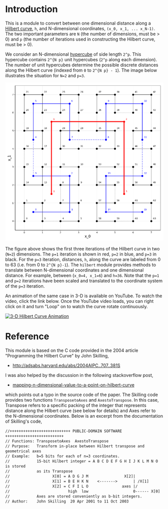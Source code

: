 # Introduction

This is a module to convert between one dimensional distance along a
[Hilbert curve][1], `h`, and N-dimensional coordinates,
`(x_0, x_1, ... x_N-1)`.  The two important parameters are `N`
(the number of dimensions, must be > 0) and `p` (the number of
iterations used in constructing the Hilbert curve, must be > 0).

We consider an N-dimensional [hypercube][2] of side length `2^p`.
This hypercube contains `2^{N p}` unit hypercubes (`2^p` along
each dimension).  The number of unit hypercubes determine the possible
discrete distances along the Hilbert curve (indexed from `0` to
`2^{N p} - 1`).  The image below illustrates the situation for
`N=2` and `p=3`.

![](nD=2_p=3.png)

   The figure above shows the first three iterations of the Hilbert
   curve in two (`N=2`) dimensions.  The `p=1` iteration is shown
   in red, `p=2` in blue, and `p=3` in black.
   For the `p=3` iteration, distances, `h`, along the curve are
   labeled from 0 to 63 (i.e. from 0 to `2^{N p}-1`).  The `hilbert` module
   provides methods to translate between N-dimensional coordinates and one
   dimensional distance.  For example, between (`x_0=4, x_1=6`) and
   `h=36`.
   Note that the `p=1` and `p=2` iterations have been scaled and translated
   to the coordinate system of the `p=3` iteration.


An animation of the same case in 3-D is available on YouTube.  To watch the video,
click the link below.  Once the YouTube video loads, you can right click on it and
turn "Loop" on to watch the curve rotate continuously.

[![3-D Hilbert Curve Animation](https://img.youtube.com/vi/TfJEJidwkBQ/0.jpg)](https://www.youtube.com/watch?v=TfJEJidwkBQ)


# Reference

This module is based on the C code provided in the 2004 article
"Programming the Hilbert Curve" by John Skilling,

  - http://adsabs.harvard.edu/abs/2004AIPC..707..381S

I was also helped by the discussion in the following stackoverflow post,

  - [mapping-n-dimensional-value-to-a-point-on-hilbert-curve][3]

which points out a typo in the source code of the paper.  The Skilling code
provides two functions ``TransposetoAxes`` and ``AxestoTranspose``.  In this
case, Transpose refers to a specific packing of the integer that represents
distance along the Hilbert curve (see below for details) and
Axes refer to the N-dimensional coordinates.  Below is an excerpt from the
documentation of Skilling's code,

```
//+++++++++++++++++++++++++++ PUBLIC-DOMAIN SOFTWARE ++++++++++++++++++++++++++
// Functions: TransposetoAxes  AxestoTranspose
// Purpose:   Transform in-place between Hilbert transpose and geometrical axes
// Example:   b=5 bits for each of n=3 coordinates.
//            15-bit Hilbert integer = A B C D E F G H I J K L M N O is stored
//            as its Transpose
//                   X[0] = A D G J M                X[2]|
//                   X[1] = B E H K N    <------->       | /X[1]
//                   X[2] = C F I L O               axes |/
//                          high  low                    0------ X[0]
//            Axes are stored conveniently as b-bit integers.
// Author:    John Skilling  20 Apr 2001 to 11 Oct 2003
```


[1]: https://en.wikipedia.org/wiki/Hilbert_curve
[2]: https://en.wikipedia.org/wiki/Hypercube
[3]: http://stackoverflow.com/questions/499166/mapping-n-dimensional-value-to-a-point-on-hilbert-curve
